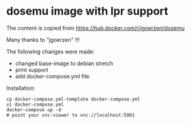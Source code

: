 
# dosemu image with lpr support

The content is copied from https://hub.docker.com/r/jgoerzen/dosemu

Many thanks to "jgoerzen" !!!

The following changes were made:

* changed base-image to debian stretch
* print support
* add docker-compose.yml file


Installation:
```
cp docker-compose.yml-template docker-compose.yml
vi docker-compose.yml
docker-compose up -d
# point your vnc-viewer to vnc://localhost:5901
```



